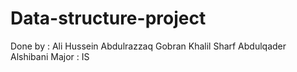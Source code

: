 # Data-structure-project
Done by : Ali Hussein Abdulrazzaq
          Gobran Khalil Sharf
          Abdulqader Alshibani
Major : IS          
         
